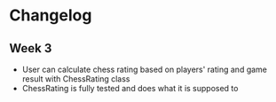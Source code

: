 # Changelog

## Week 3

- User can calculate chess rating based on players' rating and
game result with ChessRating class
- ChessRating is fully tested and does what it is supposed to
